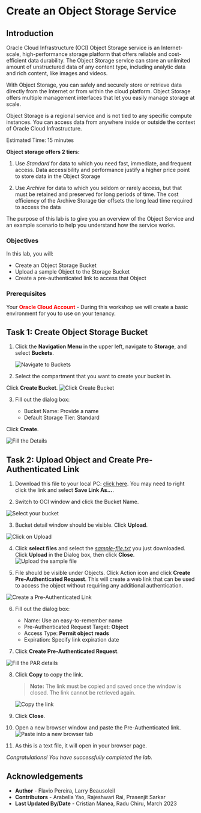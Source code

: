 # Create an Object Storage Service

## Introduction

Oracle Cloud Infrastructure (OCI) Object Storage service is an Internet-scale, high-performance storage platform that offers reliable and cost-efficient data durability. The Object Storage service can store an unlimited amount of unstructured data of any content type, including analytic data and rich content, like images and videos.

With Object Storage, you can safely and securely store or retrieve data directly from the Internet or from within the cloud platform. Object Storage offers multiple management interfaces that let you easily manage storage at scale.

Object Storage is a regional service and is not tied to any specific compute instances. You can access data from anywhere inside or outside the context of Oracle Cloud Infrastructure.

Estimated Time: 15 minutes

[](youtube:ci-U-174T_8)

**Object storage offers 2 tiers:**

1. Use *Standard* for data to which you need fast, immediate, and frequent access. Data accessibility and performance justify a higher price point to store data in the Object Storage

2. Use *Archive* for data to which you seldom or rarely access, but that must be retained and preserved for long periods of time. The cost efficiency of the Archive Storage tier offsets the long lead time required to access the data

The purpose of this lab is to give you an overview of the Object Service and an example scenario to help you understand how the service works.

### Objectives

In this lab, you will:
- Create an Object Storage Bucket
- Upload a sample Object to the Storage Bucket
- Create a pre-authenticated link to access that Object

### Prerequisites

Your **<font color="red">Oracle Cloud Account</font>** - During this workshop we will create a basic environment for you to use on your tenancy.

## Task 1: Create Object Storage Bucket

1. Click the **Navigation Menu** in the upper left, navigate to **Storage**, and select **Buckets**.

	![Navigate to Buckets](images/storage-buckets.png " ")

2. Select the compartment that you want to create your bucket in. 
 
  Click **Create Bucket**.
  ![Click Create Bucket](images/create-bucket.png " ")

3. Fill out the dialog box:

    - Bucket Name: Provide a name
    - Default Storage Tier: Standard

  Click **Create**.

  ![Fill the Details](images/bucket-details.png " ")


## Task 2: Upload Object and Create Pre-Authenticated Link

1. Download this file to your local PC: [click here](https://objectstorage.us-ashburn-1.oraclecloud.com/p/FJ8cOXrQeIJeOHR0b6U_5wUrRgwNPEQjsd80tpMMpc_HV2ROskAhOZ-yVuptKjUj/n/c4u04/b/oci-library/o/sample-file.txt). You may need to right click the link and select **Save Link As...**.

2. Switch to OCI window and click the Bucket Name.

  ![Select your bucket](images/buckets.png " ")

3. Bucket detail window should be visible. Click **Upload**.

  ![Click on Upload](images/upload.png " ")

4. Click **select files** and select the *[sample-file.txt](https://objectstorage.us-ashburn-1.oraclecloud.com/p/FJ8cOXrQeIJeOHR0b6U_5wUrRgwNPEQjsd80tpMMpc_HV2ROskAhOZ-yVuptKjUj/n/c4u04/b/oci-library/o/sample-file.txt)* you just downloaded. Click **Upload** in the Dialog box, then click **Close**.
  ![Upload the sample file](images/upload-sample-file.png)

5. File should be visible under Objects. Click Action icon and click **Create Pre-Authenticated Request**. This will create a web link that can be used to access the object without requiring any additional authentication.

  ![Create a Pre-Authenticated Link](images/create-par.png " ")

6. Fill out the dialog box:

    - Name: Use an easy-to-remember name
    - Pre-Authenticated Request Target: **Object**
    - Access Type: **Permit object reads**
    - Expiration: Specify link expiration date

7. Click **Create Pre-Authenticated Request**.

  ![Fill the PAR details](images/par-details.png " ")

8. Click **Copy** to copy the link.

    >**Note:** The link must be copied and saved once the window is closed. The link cannot be retrieved again.
  
    ![Copy the link](images/copy-par.png " ")

9. Click **Close**.

10. Open a new browser window and paste the Pre-Authenticated link.
  ![Paste into a new browser tab](images/open-par.png " ")

11. As this is a text file, it will open in your browser page.

_Congratulations! You have successfully completed the lab._

## Acknowledgements

- **Author** - Flavio Pereira, Larry Beausoleil 
- **Contributors** - Arabella Yao, Rajeshwari Rai, Prasenjit Sarkar
- **Last Updated By/Date** - Cristian Manea, Radu Chiru, March 2023

